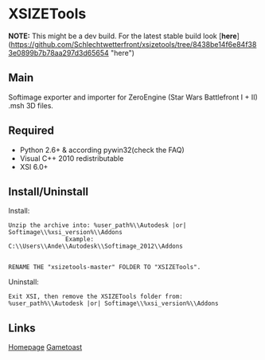 XSIZETools
========


**NOTE:** This might be a dev build. For the latest stable build look [**here**] (https://github.com/Schlechtwetterfront/xsizetools/tree/8438be14f6e84f383e0899b7b78aa297d3d65654 "here")


Main
--------

Softimage exporter and importer for ZeroEngine (Star Wars Battlefront I + II) .msh 3D files.

Required
--------

* Python 2.6+ & according pywin32(check the FAQ)
* Visual C++ 2010 redistributable
* XSI 6.0+

Install/Uninstall
--------

Install:


	Unzip the archive into: %user_path%\\Autodesk |or| Softimage\\%xsi_version%\\Addons
					Example: C:\\Users\\Ande\\Autodesk\\Softimage_2012\\Addons
					
					
	RENAME THE "xsizetools-master" FOLDER TO "XSIZETools".
	
	
Uninstall:


	Exit XSI, then remove the XSIZETools folder from: %user_path%\\Autodesk |or| Softimage\\%xsi_version%\\Addons

Links
--------

[Homepage](https://sites.google.com/site/andescp/zetools_main "Homepage")
[Gametoast](http://gametoast.com/forums/viewtopic.php?f=36&t=26664 "Gametoast topic")
